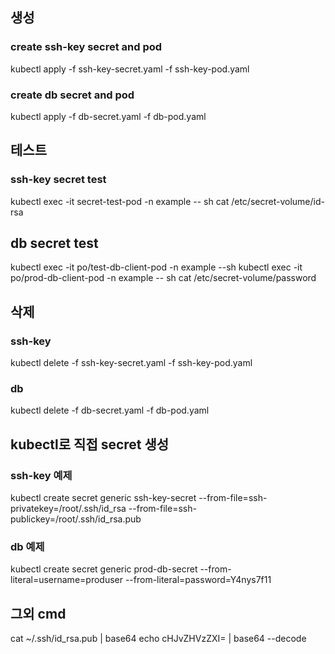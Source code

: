## 생성
### create ssh-key secret and pod
kubectl apply -f ssh-key-secret.yaml -f ssh-key-pod.yaml
### create db secret and pod
kubectl apply -f db-secret.yaml -f db-pod.yaml

## 테스트
### ssh-key secret test
kubectl exec -it secret-test-pod -n example -- sh
cat /etc/secret-volume/id-rsa

## db secret test
kubectl exec -it po/test-db-client-pod -n example --sh
kubectl exec -it po/prod-db-client-pod -n example -- sh
cat /etc/secret-volume/password

## 삭제
### ssh-key
kubectl delete -f ssh-key-secret.yaml -f ssh-key-pod.yaml
### db
kubectl delete -f db-secret.yaml -f db-pod.yaml


## kubectl로 직접 secret 생성
### ssh-key 예제
kubectl create secret generic ssh-key-secret --from-file=ssh-privatekey=/root/.ssh/id_rsa --from-file=ssh-publickey=/root/.ssh/id_rsa.pub

### db 예제
kubectl create secret generic prod-db-secret --from-literal=username=produser --from-literal=password=Y4nys7f11


## 그외 cmd
cat ~/.ssh/id_rsa.pub  | base64
echo cHJvZHVzZXI= | base64 --decode
